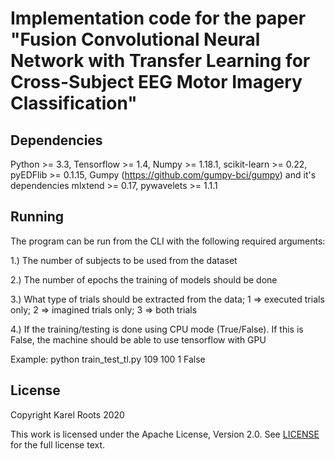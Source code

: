 # Implementation code for the paper "Fusion Convolutional Neural Network with Transfer Learning for Cross-Subject EEG Motor Imagery Classification"

## Dependencies
Python >= 3.3, Tensorflow >= 1.4, Numpy >= 1.18.1, scikit-learn >= 0.22, pyEDFlib >= 0.1.15, Gumpy (https://github.com/gumpy-bci/gumpy) and it's dependencies mlxtend >= 0.17, pywavelets >= 1.1.1

## Running
The program can be run from the CLI with the following required arguments:

1.) The number of subjects to be used from the dataset

2.) The number of epochs the training of models should be done

3.) What type of trials should be extracted from the data; 1 => executed trials only; 2 => imagined trials only; 3 => both trials

4.) If the training/testing is done using CPU mode (True/False). If this is False, the machine should be able to use tensorflow with GPU

Example: python train_test_tl.py 109 100 1 False

## License
Copyright Karel Roots 2020

This work is licensed under the Apache License, Version 2.0. See [LICENSE](https://github.com/rootskar/EEGMotorImagery/edit/master/LICENSE) for the full license text.
